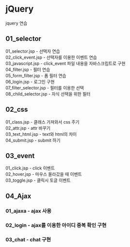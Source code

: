 # jQuery  
jquery 연습  
  
## 01_selector
  01_selector.jsp - 선택자 연습  
  02_click_event.jsp - 선택자를 이용한 이벤트 연습  
  03_javascript.jsp - click_event 파일 내용을 자바스크립트로 구현  
  04_filter.jsp - 필터 연습  
  05_form_filter.jsp - 폼 필터 연습  
  06_login.jsp - 로그인 구현  
  07_filter_selector.jsp - 필터를 이용한 선택  
  08_child_selector.jsp - 자식 선택을 위한 필터  
  
## 02_css
  01_class.jsp - 클래스 가져와서 css 주기  
  02_attr.jsp - attr 바꾸기  
  03_text_html.jsp - text와 html의 차이  
  04_submit.jsp - submit 하기  
  
## 03_event
  01_click.jsp - click 이벤트  
  02_hover.jsp - 마우스 올라갔을 때 이벤트  
  03_toggle.jsp - 클릭시 토글 이벤트  
  
## 04_Ajax
  ### 01_ajaxa - ajax 사용  
  ### 02_login - ajax를 이용한 아이디 중복 확인 구현  
  ### 03_chat - chat 구현  

